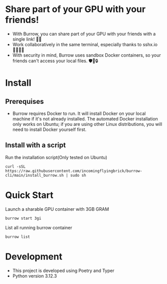 # Share part of your GPU with your friends!

* With Burrow, you can share part of your GPU with your friends with a single link! 🚀🔗
* Work collaboratively in the same terminal, especially thanks to sshx.io 👨‍💻👩‍💻
* With security in mind, Burrow uses sandbox Docker containers, so your friends can't access your local files. 🛡️🐳🔒

# Install
## Prerequises
* Burrow requires Docker to run. It will install Docker on your local machine if it's not already installed. The automated Docker installation only works on Ubuntu; if you are using other Linux distributions, you will need to install Docker yourself first.
## Install with a script
Run the installation script(Only tested on Ubuntu)
```
curl -sSL https://raw.githubusercontent.com/incomingflyingbrick/burrow-cli/main/install_burrow.sh | sudo sh
```

# Quick Start
Launch a sharable GPU container with 3GB GRAM
```shell
burrow start 3gi
```

List all running burrow container
```
burrow list
```

# Development

* This project is developed using Poetry and Typer
* Python version 3.12.3